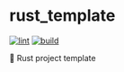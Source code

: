 # rust_template

[![lint](https://github.com/Matt-Gleich/full-tilt-sort/actions/workflows/lint.yml/badge.svg)](https://github.com/Matt-Gleich/full-tilt-sort/actions/workflows/lint.yml)
[![build](https://github.com/Matt-Gleich/full-tilt-sort/actions/workflows/build.yml/badge.svg)](https://github.com/Matt-Gleich/full-tilt-sort/actions/workflows/build.yml)

🦀 Rust project template
